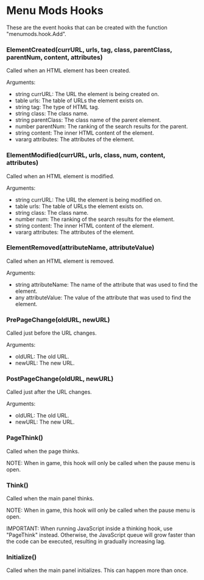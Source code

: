 # Menu Mods Hooks

These are the event hooks that can be created with the function "menumods.hook.Add".

### ElementCreated(currURL, urls, tag, class, parentClass, parentNum, content, attributes)

Called when an HTML element has been created.

Arguments:

- string currURL: The URL the element is being created on.
- table urls: The table of URLs the element exists on.
- string tag: The type of HTML tag.
- string class: The class name.
- string parentClass: The class name of the parent element.
- number parentNum: The ranking of the search results for the parent.
- string content: The inner HTML content of the element.
- vararg attributes: The attributes of the element.

### ElementModified(currURL, urls, class, num, content, attributes)

Called when an HTML element is modified.

Arguments:

- string currURL: The URL the element is being modified on.
- table urls: The table of URLs the element exists on.
- string class: The class name.
- number num: The ranking of the search results for the element.
- string content: The inner HTML content of the element.
- vararg attributes: The attributes of the element.

### ElementRemoved(attributeName, attributeValue)

Called when an HTML element is removed.

Arguments:

- string attributeName: The name of the attribute that was used to find the element.
- any attributeValue: The value of the attribute that was used to find the element.

### PrePageChange(oldURL, newURL)

Called just before the URL changes.

Arguments:

- oldURL: The old URL.
- newURL: The new URL.

### PostPageChange(oldURL, newURL)

Called just after the URL changes.

Arguments:

- oldURL: The old URL.
- newURL: The new URL.

### PageThink()

Called when the page thinks.

NOTE: When in game, this hook will only be called when the pause menu is open.

### Think()

Called when the main panel thinks.

NOTE: When in game, this hook will only be called when the pause menu is open.

IMPORTANT: When running JavaScript inside a thinking hook, use "PageThink" instead. Otherwise, the JavaScript queue will grow faster than the code can be executed, resulting in gradually increasing lag.

### Initialize()

Called when the main panel initializes. This can happen more than once.
